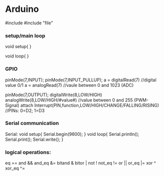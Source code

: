 # Arduino

#include <library>
#include "file"

### setup/main loop

void setup{
}


void loop{
}



### GPIO

pinMode(7,INPUT);
pinMode(7,INPUT_PULLUP);
a = digitalRead(7)	//digital value 0/1
a = analogRead(7)   //vaule between 0 and 1023 (ADC)

pinMode(7,OUTPUT);
digitalWrite(8,LOW/HIGH)
analogWrite(8,LOW/HIGH/#value#)   //value between 0 and 255 (PWM-Signal)
attach Interrupt(PIN,function,LOW/HIGH/CHANGE/FALLING/RISING)   //PINs: 0=D2; 1=D3



### Serial communication

Serial:
void setup{
  Serial.begin(9600);
}
void loop{
  Serial.println();
  Serial.print();
  Serial.write();
}



### logical operations:

eq              ==
and             &&
and_eq          &=
bitand          &
bitor           |
not             !
not_eq          !=
or              ||
or_eq           |=
xor             ^
xor_eq          ^=
